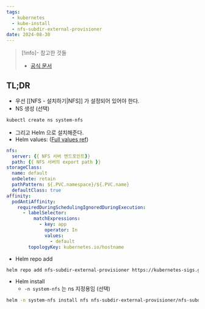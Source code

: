 ```yaml
---
tags:
  - kubernetes
  - kube-install
  - nfs-subdir-external-provisioner
date: 2024-08-30
---
```

> [!info]- 참고한 것들
> - [공식 문서](https://github.com/kubernetes-sigs/nfs-subdir-external-provisioner)

## TL;DR

- 우선 [[NFS - 설치하기|NFS]] 가 설정되어 있어야 한다.
- NS 생성 (선택)

```bash
kubectl create ns system-nfs
```

- 그리고 Helm 으로 설치해준다.
- Helm values: ([Full values ref](https://github.com/kubernetes-sigs/nfs-subdir-external-provisioner/blob/master/charts/nfs-subdir-external-provisioner/values.yaml))

```yaml title="nfs.yaml"
nfs:
  server: {{ NFS 서버 엔드포인트}}
  path: {{ NFS 서버의 export path }}
storageClass:
  name: default
  onDelete: retain
  pathPattern: ${.PVC.namespace}/${.PVC.name}
  defaultClass: true
affinity:
  podAntiAffinity:
    requiredDuringSchedulingIgnoredDuringExecution:
      - labelSelector:
          matchExpressions:
            - key: app
              operator: In
              values:
                - default
        topologyKey: kubernetes.io/hostname
```

- Helm repo add

```bash
helm repo add nfs-subdir-external-provisioner https://kubernetes-sigs.github.io/nfs-subdir-external-provisioner
```

- Helm install
	- `-n system-nfs` 는 ns 지정용임 (선택)

```bash
helm -n system-nfs install nfs nfs-subdir-external-provisioner/nfs-subdir-external-provisioner -f nfs.yaml
```